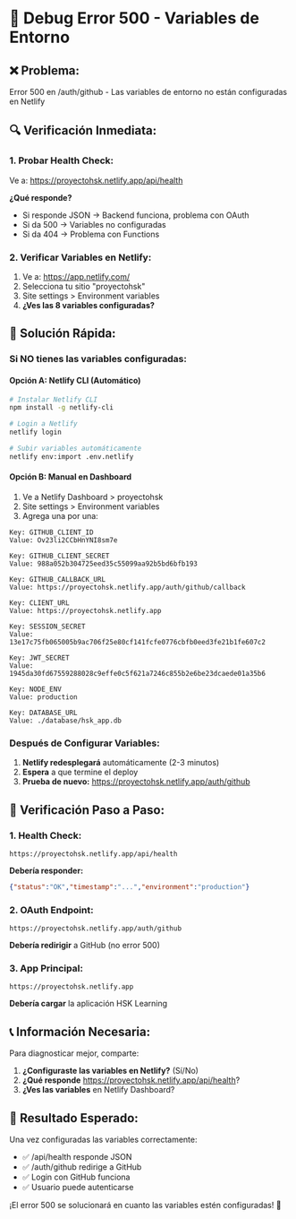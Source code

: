 # 🚨 Debug Error 500 - Variables de Entorno

## ❌ Problema:
Error 500 en /auth/github - Las variables de entorno no están configuradas en Netlify

## 🔍 Verificación Inmediata:

### 1. Probar Health Check:
Ve a: https://proyectohsk.netlify.app/api/health

**¿Qué responde?**
- Si responde JSON → Backend funciona, problema con OAuth
- Si da 500 → Variables no configuradas
- Si da 404 → Problema con Functions

### 2. Verificar Variables en Netlify:
1. Ve a: https://app.netlify.com/
2. Selecciona tu sitio "proyectohsk"
3. Site settings > Environment variables
4. **¿Ves las 8 variables configuradas?**

## 🚀 Solución Rápida:

### Si NO tienes las variables configuradas:

#### Opción A: Netlify CLI (Automático)
```bash
# Instalar Netlify CLI
npm install -g netlify-cli

# Login a Netlify
netlify login

# Subir variables automáticamente
netlify env:import .env.netlify
```

#### Opción B: Manual en Dashboard
1. Ve a Netlify Dashboard > proyectohsk
2. Site settings > Environment variables
3. Agrega una por una:

```
Key: GITHUB_CLIENT_ID
Value: Ov23li2CCbHnYNI8sm7e

Key: GITHUB_CLIENT_SECRET  
Value: 988a052b304725eed35c55099aa92b5bd6bfb193

Key: GITHUB_CALLBACK_URL
Value: https://proyectohsk.netlify.app/auth/github/callback

Key: CLIENT_URL
Value: https://proyectohsk.netlify.app

Key: SESSION_SECRET
Value: 13e17c75fb065005b9ac706f25e80cf141fcfe0776cbfb0eed3fe21b1fe607c2

Key: JWT_SECRET
Value: 1945da30fd67559288028c9effe0c5f621a7246c855b2e6be23dcaede01a35b6

Key: NODE_ENV
Value: production

Key: DATABASE_URL
Value: ./database/hsk_app.db
```

### Después de Configurar Variables:
1. **Netlify redesplegará** automáticamente (2-3 minutos)
2. **Espera** a que termine el deploy
3. **Prueba de nuevo:** https://proyectohsk.netlify.app/auth/github

## 🔧 Verificación Paso a Paso:

### 1. Health Check:
```
https://proyectohsk.netlify.app/api/health
```
**Debería responder:**
```json
{"status":"OK","timestamp":"...","environment":"production"}
```

### 2. OAuth Endpoint:
```
https://proyectohsk.netlify.app/auth/github
```
**Debería redirigir** a GitHub (no error 500)

### 3. App Principal:
```
https://proyectohsk.netlify.app
```
**Debería cargar** la aplicación HSK Learning

## 📞 Información Necesaria:

Para diagnosticar mejor, comparte:
1. **¿Configuraste las variables en Netlify?** (Sí/No)
2. **¿Qué responde** https://proyectohsk.netlify.app/api/health?
3. **¿Ves las variables** en Netlify Dashboard?

## 🎯 Resultado Esperado:

Una vez configuradas las variables correctamente:
- ✅ /api/health responde JSON
- ✅ /auth/github redirige a GitHub
- ✅ Login con GitHub funciona
- ✅ Usuario puede autenticarse

¡El error 500 se solucionará en cuanto las variables estén configuradas! 🚀
